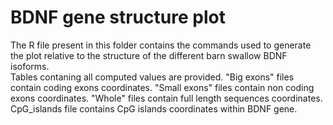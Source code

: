 # BDNF gene structure plot

The R file present in this folder contains the commands used to generate the plot relative to the structure of the different barn swallow BDNF isoforms.  <br />
Tables contaning all computed values are provided. "Big exons" files contain coding exons coordinates. "Small exons" files contain non coding exons coordinates. "Whole" files contain full length sequences coordinates.  <br />
CpG_islands file contains CpG islands coordinates within BDNF gene.
